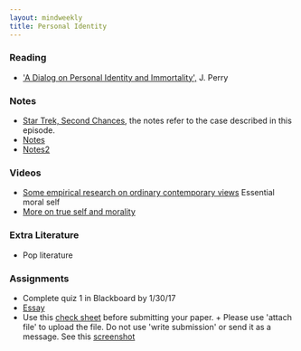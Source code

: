```yaml
---
layout: mindweekly
title: Personal Identity
---
```


### Reading
+ ['A Dialog on Personal Identity and Immortality',](http://www.humanscience.org/docs/Perry%20(1978)%20A%20Dialogue%20on%20Personal%20Identity%20and%20Immortality.pdf) J. Perry

### Notes
+ [Star Trek, Second Chances](http://www.dailymotion.com/video/x53w3ti), the notes refer to the case described in this episode. 
+ [Notes](notes)
+ [Notes2](notes)

### Videos

+ [Some empirical research on ordinary contemporary views](https://www.youtube.com/watch?v=b5kDRza-Xqs&list=PLtKNX4SfKpzWONjJBMV9qFvSN8zfFtraA) Essential moral self
+ [More on true self and morality](https://www.youtube.com/watch?v=rMYdKz4xxMc&index=2&list=PLtKNX4SfKpzWONjJBMV9qFvSN8zfFtraA)


### Extra Literature
+ Pop literature

### Assignments
+ Complete quiz 1 in Blackboard by 1/30/17
+ [Essay](Essay)
+ Use this [check sheet](/Teaching/Check) before submitting your paper. 
		+ Please use 'attach file' to upload the file. Do not use 'write submission' or send it as a message. See this [screenshot](screenshot.png)
